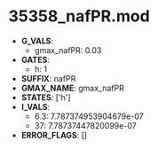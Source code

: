 # 35358_nafPR.mod

- **G_VALS**:
  - gmax_nafPR: 0.03
- **GATES**:
  - h: 1
- **SUFFIX**: nafPR
- **GMAX_NAME**: gmax_nafPR
- **STATES**: ['h']
- **I_VALS**:
  - 6.3: 7.787374953904679e-07
  - 37: 7.78737447820099e-07
- **ERROR_FLAGS**: []
